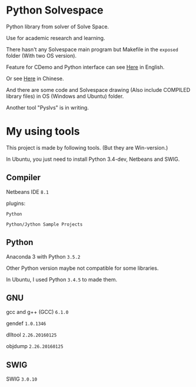 Python Solvespace
===

Python library from solver of Solve Space. 

Use for academic research and learning.

There hasn't any Solvespace main program but Makefile in the `exposed` folder (With two OS version).

Feature for CDemo and Python interface can see [Here](http://project.mde.tw/blog/slvs-library-functions.html) in English.

Or see [Here](http://project.mde.tw/blog/slvs-cheng-shi-ku-han-shi.html) in Chinese.

And there are some code and Solvespace drawing (Also include COMPILED library files) in OS (Windows and Ubuntu) folder.

Another tool "Pyslvs" is in writing.

My using tools
===

This project is made by following tools. (But they are Win-version.)

In Ubuntu, you just need to install Python 3.4-dev, Netbeans and SWIG.

Compiler
---

Netbeans IDE `8.1`

plugins:

```
Python

Python/Jython Sample Projects
```

Python
---

Anaconda 3 with Python `3.5.2`

Other Python version maybe not compatible for some libraries.

In Ubuntu, I used Python `3.4.5` to made them.

GNU
---

gcc and g++ (GCC) `6.1.0`

gendef `1.0.1346`

dlltool `2.26.20160125`

objdump `2.26.20160125`

SWIG
---

SWIG `3.0.10`